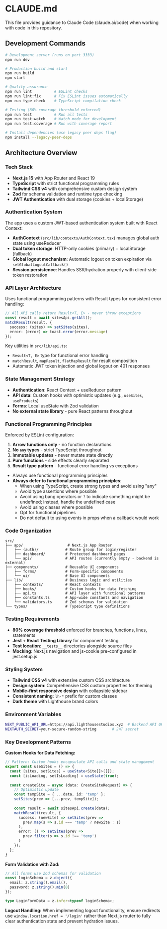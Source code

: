 # CLAUDE.md

This file provides guidance to Claude Code (claude.ai/code) when working with code in this repository.

## Development Commands

```bash
# Development server (runs on port 3333)
npm run dev

# Production build and start
npm run build
npm start

# Quality assurance
npm run lint          # ESLint checks
npm run lint:fix      # Fix ESLint issues automatically  
npm run type-check    # TypeScript compilation check

# Testing (80% coverage threshold enforced)
npm run test          # Run all tests
npm run test:watch    # Watch mode for development
npm run test:coverage # Run with coverage report

# Install dependencies (use legacy peer deps flag)
npm install --legacy-peer-deps
```

## Architecture Overview

### Tech Stack
- **Next.js 15** with App Router and React 19
- **TypeScript** with strict functional programming rules
- **Tailwind CSS v4** with comprehensive custom design system
- **Zod** for schema validation and runtime type checking
- **JWT Authentication** with dual storage (cookies + localStorage)

### Authentication System
The app uses a custom JWT-based authentication system built with React Context:

- **AuthContext** (`src/lib/contexts/AuthContext.tsx`) manages global auth state using useReducer
- **Dual token storage**: HTTP-only cookies (primary) + localStorage (fallback)
- **Global logout mechanism**: Automatic logout on token expiration via `setGlobalLogoutCallback()`
- **Session persistence**: Handles SSR/hydration properly with client-side token restoration

### API Layer Architecture
Uses functional programming patterns with Result types for consistent error handling:

```typescript
// All API calls return Result<T, E> - never throw exceptions
const result = await sitesApi.getAll();
matchResult(result, {
  success: (sites) => setSites(sites),
  error: (error) => toast.error(error.message)
});
```

Key utilities in `src/lib/api.ts`:
- `Result<T, E>` type for functional error handling
- `matchResult`, `mapResult`, `flatMapResult` for result composition
- Automatic JWT token injection and global logout on 401 responses

### State Management Strategy
- **Authentication**: React Context + useReducer pattern
- **API data**: Custom hooks with optimistic updates (e.g., `useSites`, `useProducts`)
- **Forms**: Local useState with Zod validation
- **No external state library** - pure React patterns throughout

### Functional Programming Principles
Enforced by ESLint configuration:

1. **Arrow functions only** - no function declarations
2. **No `any` types** - strict TypeScript throughout
3. **Immutable updates** - never mutate state directly
4. **Pure functions** - side effects clearly separated
5. **Result type pattern** - functional error handling vs exceptions
- Always use functional programming principles
- **Always defer to functional programming principles**:
  - When using TypeScript, create strong types and avoid using "any"
  - Avoid type assertions where possible
  - Avoid using bang operators or `?` to indicate something might be undefined; instead, handle the undefined case
  - Avoid using classes where possible
  - Opt for functional pipelines
  - Do not default to using events in props when a callback would work

### Code Organization
```
src/
├── app/                    # Next.js App Router
│   ├── (auth)/            # Route group for login/register
│   ├── dashboard/         # Protected dashboard pages
│   └── api/               # API routes (currently empty - backend is external)
├── components/            # Reusable UI components
│   ├── forms/             # Form-specific components
│   └── ui/                # Base UI components  
├── lib/                   # Business logic and utilities
│   ├── contexts/          # React contexts
│   ├── hooks/             # Custom hooks for data fetching
│   ├── api.ts             # API layer with functional patterns
│   ├── constants.ts       # App-wide constants and navigation
│   └── validators.ts      # Zod schemas for validation
└── types/                 # TypeScript type definitions
```

### Testing Requirements
- **80% coverage threshold** enforced for branches, functions, lines, statements
- **Jest + React Testing Library** for component testing
- **Test location**: `__tests__` directories alongside source files
- **Mocking**: Next.js navigation and js-cookie pre-configured in jest.setup.js

### Styling System
- **Tailwind CSS v4** with extensive custom CSS architecture
- **Design system**: Comprehensive CSS custom properties for theming
- **Mobile-first responsive design** with collapsible sidebar
- **Consistent naming**: `lh-*` prefix for custom classes
- **Dark theme** with Lighthouse brand colors

### Environment Variables
```bash
NEXT_PUBLIC_API_URL=https://api.lighthousestudios.xyz  # Backend API URL
NEXTAUTH_SECRET=your-secure-random-string       # JWT secret
```

### Key Development Patterns

**Custom Hooks for Data Fetching:**
```typescript
// Pattern: Custom hooks encapsulate API calls and state management
export const useSites = () => {
  const [sites, setSites] = useState<Site[]>([]);
  const [isLoading, setIsLoading] = useState(true);
  
  const createSite = async (data: CreateSiteRequest) => {
    // Optimistic update
    const tempSite = { ...data, id: 'temp' };
    setSites(prev => [...prev, tempSite]);
    
    const result = await sitesApi.create(data);
    matchResult(result, {
      success: (newSite) => setSites(prev => 
        prev.map(s => s.id === 'temp' ? newSite : s)
      ),
      error: () => setSites(prev => 
        prev.filter(s => s.id !== 'temp')
      )
    });
  };
}
```

**Form Validation with Zod:**
```typescript
// All forms use Zod schemas for validation
const loginSchema = z.object({
  email: z.string().email(),
  password: z.string().min(8)
});

type LoginFormData = z.infer<typeof loginSchema>;
```

**Logout Handling:**
When implementing logout functionality, ensure redirects use `window.location.href = '/login'` rather than Next.js router to fully clear authentication state and prevent hydration issues.
```